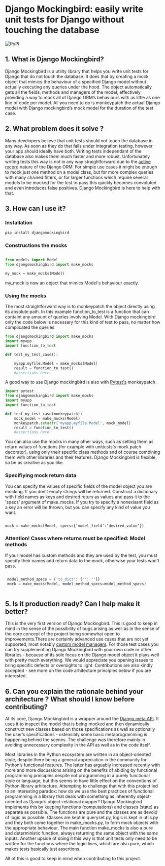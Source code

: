 # Django Mockingbird: easily write unit tests for Django without touching the database

![PyPI](https://img.shields.io/pypi/v/djangomockingbird)



## 1. What is Django Mockingbird?

Django Mockingbird is a utility library that helps you write unit tests for Django that do not touch the database. It does that by creating a mock object that mimics the behaviour of a specified Django model without actually executing any queries under the hood. The object automatically gets all the fields, methods and managers of the model, effectively providing a way to mock all of Django ORM’s behaviours with as little as one line of code per model. All you need to do is monkeypatch the actual Django model with Django mockingbird’s mock model for the duration of the test case.

## 2. What problem does it solve ?

Many developers believe that unit tests should not touch the database in any way. As soon as they do that falls under integration testing, however your app should ideally have both. Writing tests independant of the database also makes them much faster and more robust. Unfortunately writing tests this way is not in any way straightforward due to the [active record](https://en.wikipedia.org/wiki/Active_record_pattern) nature of the Django ORM. For simple use cases it might be enough to mock just one method on a model class, but for more complex queries with many chained filters, or for larger functions which require several models to be mocked for the test to pass this quickly becomes convoluted and even introduces false positives. Django Mockingbird is here to help with that.

## 3. How can I use it?

### Installation 

```python
pip install djangomockingbird
```

### Constructions the mocks

```python

from models import Model
from djangomockingbird import make_mocks

my_mock = make_mocks(Model)

```
my_mock is now an object that mimics Model's behaviour exactly.

### Using the mocks 


The most straightforward way is to monkeypatch the object directly using its absolute path. In this example function_to_test is a function that can containt any amount of queries involving Model. With Django mockingbird only the code below is necessary for this kind of test to pass, no matter how complicated the queries.


```python
from djangomockingbird import make_mocks
import myapp
import function_to_test

def test_my_test_case():

    myapp.myfile.Model = make_mocks(Model)
    result = function_to_test()
    #assertions here

```
A good way to use Django mockingbird is also with [Pytest's](https://docs.pytest.org/en/stable/) monkeypatch.


```python
import pytest
from djangomockingbird import make_mocks
import myapp
import function_to_test

def test_my_test_case(monkeypatch):
    mock_model = make_mocks(Model)
    monkeypatch.setattr('myapp.myfile.Model', mock_model)
    result = function_to_test()
    #assertions here

```

You can also use the mocks in many other ways, such as setting them as return values of functions (for example with unittests's mock.patch decorator), using only their specific class methods and of course combining them with other libraries and their features. Django Mockingbird is flexible, so be as creative as you like.

### Specifiying mock return data

You can specify the values of specific fields of the model object you are mocking. If you don’t empty strings will be returned. Construct a dictionary with field names as keys and desired returs as values and pass it to the 'specs' argument of make_mocks. If you try to specify a nonexisant field as a key an error will be thrown, but you can specify any kind of value you want.

```python

mock = make_mocks(Model, specs={‘model_field’:’desired_value’})

```


### Attention! Cases where returns must be specified: Model methods

If your model has custom methods and they are used by the test, you must specify their names and return data to the mock, otherwise your tests won't pass. 

```python

 model_method_specs = {'to_dict': {'': ''}}
 mock = make_mocks(Model, model_method_specs=model_method_specs)
 
 ```


## 5. Is it production ready? Can I help make it better? 

This is the very first version of Django Mockingbird. This is good to keep in mind in the sense of the possibility of bugs arising as well as in the sense of the core concept of the project being somewhat open to improvements.There are certainly advanced use cases that are not yet supported, most notably [custom model managers](https://docs.djangoproject.com/en/3.1/topics/db/managers/#custom-managers). For those test cases you can try supplementing Django Mockingbird with your own code or other libraries - because of its sole focus on the Django model object it plays well with pretty much everything. We would appreciate you opening issues to bring specific defects or oversights to light. Contributions are also kindly accepted - see more on the code arhitecture principles below if you are interested. 

## 6. Can you explain the rationale behind your architecture ? What should I know before contributing?

At its core, Django Mockingbird is a wrapper around the [Django meta API](https://docs.djangoproject.com/en/3.1/ref/models/meta/#). It uses it to inspect the model that is being mocked and then dynamically construct new classes based on those specifications as well as optionally the user’s specifications - ostensibly some basic metaprogramming is happening behind the scenes. The challenge was therefore mainly in avoiding unnecessary complexity in the API as well as in the code itself.

Most libraries in the Python ecosystem are written in an object-oriented style, despite there being a general appreciation in the community for Python’s functional features. The latter has arguably increased recently with more and more discussions arising on the benefits of abiding by functional programming principles despite not programming in a purely functional style or language, but this seems to have little effect on the conventions of Python library arhitecture. Attempting to challenge that with this project led to an interesting paradox: how do we use the best practices of functional programming in a library that deals with something as inherently object-oriented as Django’s object-relational mapper? Django Mockingbird implements this by keeping functions (computations) and classes (state) as separate as possible. The functions are pure and the classes are as devoid of logic as possible. Classes are kept in queryset.py, logic is kept in utils.py and they both come together in make_mocks.py, to form mock objects  with the appropriate behaviour. The main function make_mocks is also a pure and deterministic function,  always returning the same object with the same inputs. Another upside of doing it this way is that unit tests only need to be written for the functions where the logic lives, which are also pure, which makes tests basically just assertions.

All of this is good to keep in mind when contributing to this project.





